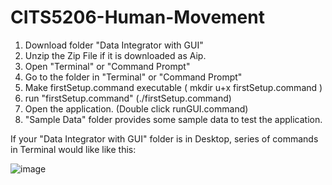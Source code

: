 # CITS5206-Human-Movement

1) Download folder "Data Integrator with GUI"
2) Unzip the Zip File if it is downloaded as Aip.
3) Open "Terminal" or "Command Prompt"
4) Go to the folder in "Terminal" or "Command Prompt"
5) Make firstSetup.command executable ( mkdir u+x firstSetup.command )
6) run "firstSetup.command" (./firstSetup.command)
7) Open the application. (Double click runGUI.command)
8) "Sample Data" folder provides some sample data to test the application.

If your "Data Integrator with GUI" folder is in Desktop, series of commands in Terminal would like like this:

![image](https://user-images.githubusercontent.com/56809330/133558451-6dd328b3-b91f-45e5-a9d8-e50e75c1b447.png)


